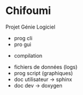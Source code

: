 # Chifoumi
Projet Génie Logiciel

- prog cli
- pro gui 
+ compilation

- fichiers de données (logs)
- prog script (graphiques)
- doc utilisateur -> sphinx
- doc dev -> doxygen
